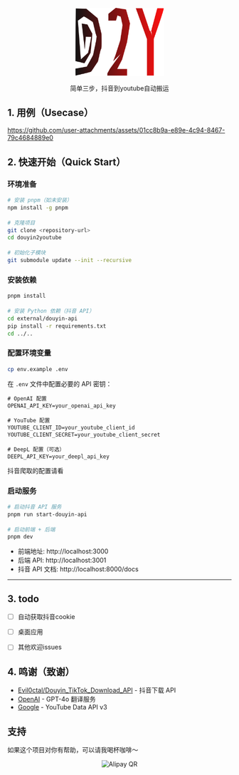 
<p align="center">
<img src="/packages/web/public/logo.svg" width="200" alt="Logo">
</p>
<p align="center">
简单三步，抖音到youtube自动搬运
</p>

## 1. 用例（Usecase）


https://github.com/user-attachments/assets/01cc8b9a-e89e-4c94-8467-79c4684889e0



## 2. 快速开始（Quick Start）

### 环境准备

```bash
# 安装 pnpm（如未安装）
npm install -g pnpm

# 克隆项目
git clone <repository-url>
cd douyin2youtube

# 初始化子模块
git submodule update --init --recursive
```

### 安装依赖

```bash
pnpm install

# 安装 Python 依赖（抖音 API）
cd external/douyin-api
pip install -r requirements.txt
cd ../..
```

### 配置环境变量

```bash
cp env.example .env
```

在 `.env` 文件中配置必要的 API 密钥：

```env
# OpenAI 配置
OPENAI_API_KEY=your_openai_api_key

# YouTube 配置  
YOUTUBE_CLIENT_ID=your_youtube_client_id
YOUTUBE_CLIENT_SECRET=your_youtube_client_secret

# DeepL 配置（可选）
DEEPL_API_KEY=your_deepl_api_key
```

抖音爬取的配置请看
### 启动服务

```bash
# 启动抖音 API 服务
pnpm run start-douyin-api

# 启动前端 + 后端
pnpm dev
```

- 前端地址: http://localhost:3000
- 后端 API: http://localhost:3001
- 抖音 API 文档: http://localhost:8000/docs

---

## 3. todo 
- [ ] 自动获取抖音cookie 
- [ ] 桌面应用
- [ ] 其他欢迎issues


## 4. 鸣谢（致谢）

- [Evil0ctal/Douyin_TikTok_Download_API](https://github.com/Evil0ctal/Douyin_TikTok_Download_API) - 抖音下载 API
- [OpenAI](https://openai.com/) - GPT-4o 翻译服务
- [Google](https://developers.google.com/youtube/v3) - YouTube Data API v3 

## 支持
如果这个项目对你有帮助，可以请我喝杯咖啡～

<p align="center">
  <img src="https://aiccplayground.online/coffe.jpeg" alt="Alipay QR" width="200" />
</p>
